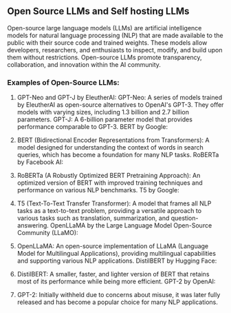 ## Open Source LLMs and Self hosting LLMs

Open-source large language models (LLMs) are artificial intelligence models for natural language processing (NLP) that are made available to the public with their source code and trained weights. These models allow developers, researchers, and enthusiasts to inspect, modify, and build upon them without restrictions. Open-source LLMs promote transparency, collaboration, and innovation within the AI community.

### Examples of Open-Source LLMs:
1. GPT-Neo and GPT-J by EleutherAI:
GPT-Neo: A series of models trained by EleutherAI as open-source alternatives to OpenAI's GPT-3. They offer models with varying sizes, including 1.3 billion and 2.7 billion parameters.
GPT-J: A 6-billion parameter model that provides performance comparable to GPT-3.
BERT by Google:

2. BERT (Bidirectional Encoder Representations from Transformers): A model designed for understanding the context of words in search queries, which has become a foundation for many NLP tasks.
RoBERTa by Facebook AI:

3. RoBERTa (A Robustly Optimized BERT Pretraining Approach): An optimized version of BERT with improved training techniques and performance on various NLP benchmarks.
T5 by Google:

4. T5 (Text-To-Text Transfer Transformer): A model that frames all NLP tasks as a text-to-text problem, providing a versatile approach to various tasks such as translation, summarization, and question-answering.
OpenLLaMA by the Large Language Model Open-Source Community (LLaMO):

5. OpenLLaMA: An open-source implementation of LLaMA (Language Model for Multilingual Applications), providing multilingual capabilities and supporting various NLP applications.
DistilBERT by Hugging Face:

6. DistilBERT: A smaller, faster, and lighter version of BERT that retains most of its performance while being more efficient.
GPT-2 by OpenAI:

7. GPT-2: Initially withheld due to concerns about misuse, it was later fully released and has become a popular choice for many NLP applications.